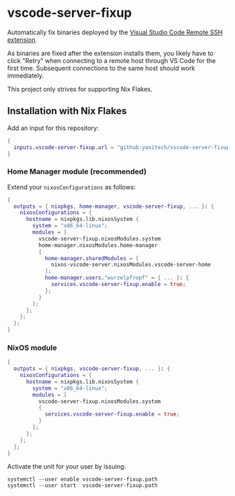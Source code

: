 # vscode-server-fixup

Automatically fix binaries deployed by the
[Visual Studio Code Remote SSH extension](https://marketplace.visualstudio.com/items?itemName=ms-vscode-remote.remote-ssh).

As binaries are fixed after the extension installs them,
you likely have to click "Retry" when connecting to a
remote host through VS Code for the first time.
Subsequent connections to the same host should work immediately.

This project only strives for supporting Nix Flakes.

## Installation with Nix Flakes

Add an input for this repository:

```Nix
{
  inputs.vscode-server-fixup.url = "github:yaxitech/vscode-server-fixup";
}
```

### Home Manager module (recommended)

Extend your `nixosConfigurations` as follows:

```Nix
{
  outputs = { nixpkgs, home-manager, vscode-server-fixup, ... }: {
    nixosConfigurations = {
      hostname = nixpkgs.lib.nixosSystem {
        system = "x86_64-linux";
        modules = [
          vscode-server-fixup.nixosModules.system
          home-manager.nixosModules.home-manager
          {
            home-manager.sharedModules = [
              nixos-vscode-server.nixosModules.vscode-server-home
            ];
            home-manager.users."wurzelpfropf" = { ... }: {
              services.vscode-server-fixup.enable = true;
            };
          }
        ];
      };
    };
  };
}
```

### NixOS module

```Nix
{
  outputs = { nixpkgs, vscode-server-fixup, ... }: {
    nixosConfigurations = {
      hostname = nixpkgs.lib.nixosSystem {
        system = "x86_64-linux";
        modules = [
          vscode-server-fixup.nixosModules.system
          {
            services.vscode-server-fixup.enable = true;
          }
        ];
      };
    };
  };
}
```

Activate the unit for your user by issuing:

```Shell
systemctl --user enable vscode-server-fixup.path
systemctl --user start  vscode-server-fixup.path
```
